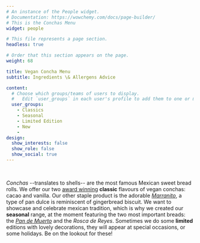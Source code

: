 ```yaml
---
# An instance of the People widget.
# Documentation: https://wowchemy.com/docs/page-builder/
# This is the Conchas Menu
widget: people

# This file represents a page section.
headless: true

# Order that this section appears on the page.
weight: 68

title: Vegan Concha Menu
subtitle: Ingredients \& Allergens Advice

content:
  # Choose which groups/teams of users to display.
  #   Edit `user_groups` in each user's profile to add them to one or more of these groups.
  user_groups:
    - Classics
    - Seasonal
    - Limited Edition
    - New
    - 
design:
  show_interests: false
  show_role: false
  show_social: true
---
```

<br> 

_Conchas_ --translates to shells-- are the most famous Mexican sweet bread rolls. 
We offer our two [award winning](https://veganpalsusto.co.uk/post/23-03-01-palsusto-vca/) 
**classic** flavours of vegan conchas: cacao and vanilla. 
Our other staple product is 
the adorable [_Marranito_](https://veganpalsusto.co.uk/post/23-10-05-palsusto-vca/), a type of pan dulce is reminiscent of gingerbread biscuit.
We want to showcase and celebrate mexican tradition, which is why we created our **seasonal**
range, at the moment featuring the two most important breads: the [_Pan de Muerto_](https://veganpalsusto.co.uk/post/23-10-05-palsusto-vca/) and the 
_Rosca de Reyes_.
Sometimes we do some **limited** editions with lovely decorations, they will appear 
at special occasions, or some holidays.
Be on the lookout for these!
